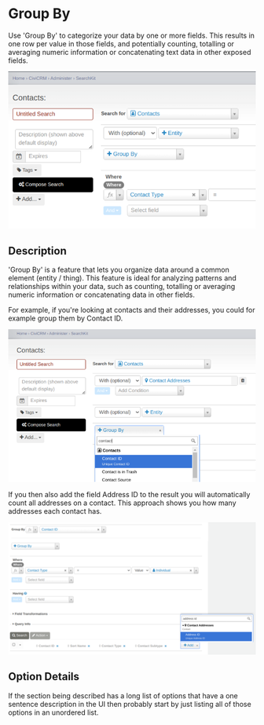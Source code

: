 # Group By 

Use 'Group By' to categorize your data by one or more fields. This results in one row per value in those fields, and potentially counting, totalling or averaging numeric information or concatenating text data in other exposed fields.

![Screenshot of group by option in Search Kit](../../img/search_kit_group_by.png)

## Description

'Group By' is a feature that lets you organize data around a common element (entity / thing). This feature is ideal for analyzing patterns and relationships within your data, such as counting, totalling or averaging numeric information or concatenating data in other fields. 

For example, if you're looking at contacts and their addresses, you could for example group them by Contact ID.

![Example of a group by on Contact ID](../../img/search_kit_group_by_group_on_contact_id.png)

If you then also add the field Address ID to the result you will automatically count all addresses on a contact. This approach shows you how many addresses each contact has.

![Adding the count on Address ID](../../img/search_kit_group_by_add_field.png)

## Option Details

If the section being described has a long list of options that have a one sentence description in the UI then probably start by just listing all of those options in an unordered list.
